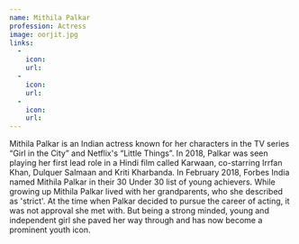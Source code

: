 ```yaml
---
name: Mithila Palkar
profession: Actress
image: oorjit.jpg
links:
  -
    icon: 
    url:
  -
    icon: 
    url:
  -
    icon: 
    url: 
---
```

Mithila Palkar is an Indian actress known for her characters in the TV series “Girl in the City” and Netflix's “Little Things”. In 2018, Palkar was seen playing her first lead role in a Hindi film called Karwaan, co-starring Irrfan Khan, Dulquer Salmaan and Kriti Kharbanda. In February 2018, Forbes India named Mithila Palkar in their 30 Under 30 list of young achievers. While growing up Mithila Palkar lived with her grandparents, who she described as 'strict'. At the time when Palkar decided to pursue the career of acting, it was not approval she met with. But being a strong minded, young and independent girl she paved her way through and has now become a prominent youth icon.
